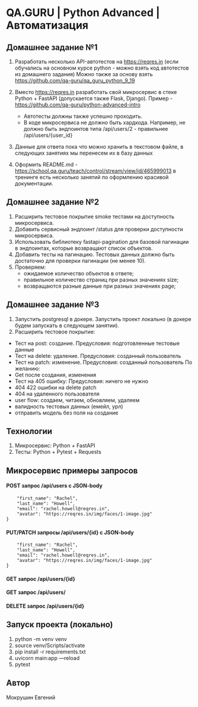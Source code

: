 # QA.GURU | Python Advanced | Автоматизация
## Домашнее задание №1

1. Разработать несколько API-автотестов на https://reqres.in (если обучались на основном курсе python - можно взять код автотестов из домашнего задания) Можно также за основу взять https://github.com/qa-guru/qa_guru_python_9_19

2. Вместо https://reqres.in разработать свой микросервис в стеке Python + FastAPI (допускается также Flask, Django).
Пример - https://github.com/qa-guru/python-advanced-intro
    - Автотесты должны также успешно проходить.
    - В коде микросервиса не должно быть хардкода. Например, не должно быть эндпоинтов типа /api/users/2 -  правильнее /api/users/{user_id}
3. Данные для ответа пока что можно хранить в текстовом файле, в следующих занятиях мы перенесем их в базу данных
4. Оформить README.md - https://school.qa.guru/teach/control/stream/view/id/465999013 в тренинге есть несколько занятий по оформлению красивой документации.

## Домашнее задание №2
1. Расширить тестовое покрытие smoke тестами на доступность микросервиса.
2. Добавить сервисный эндпоинт /status для проверки доступности микросервиса.
3. Использовать библиотеку fastapi-pagination для базовой пагинации в эндпоинтах, которые возвращают список объектов.
4. Добавить тесты на пагинацию. Тестовых данных должно быть достаточно для проверки пагинации (не менее 10).
5. Проверяем:
   - ожидаемое количество объектов в ответе;
   - правильное количество страниц при разных значениях size;
   - возвращаются разные данные при разных значениях page;

## Домашнее задание №3
1. Запустить postgresql в докере.
   Запустить проект локально (в докере будем запускать в следующем занятии).
2. Расширить тестовое покрытие:
- Тест на post: создание. Предусловия: подготовленные тестовые данные
- Тест на delete: удаление. Предусловия: созданный пользователь
- Тест на patch: изменение. Предусловия: созданный пользователь
По желанию:
- Get после создания, изменения
- Тест на 405 ошибку: Предусловия: ничего не нужно
- 404 422 ошибки на delete patch
- 404 на удаленного пользователя
- user flow: создаем, читаем, обновляем, удаляем
- валидность тестовых данных (емейл, урл)
- отправить модель без поля на создание

## Технологии
1. Микросервис: Python + FastAPI
2. Тесты: Python + Pytest + Requests

## Микросервис примеры запросов
#### POST запрос /api/users с JSON-body
```{
    "first_name": "Rachel",
    "last_name": "Howell",
    "email": "rachel.howell@reqres.in",
    "avatar": "https://reqres.in/img/faces/1-image.jpg"
}
```
#### PUT/PATCH запросы /api/users/{id} с JSON-body
```{
    "first_name": "Rachel",
    "last_name": "Howell",
    "email": "rachel.howell@reqres.in",
    "avatar": "https://reqres.in/img/faces/1-image.jpg"
}
```
#### GET запрос /api/users/{id}
#### GET запрос /api/users/
#### DELETE запрос /api/users/{id}

## Запуск проекта (локально)
1. python -m venv venv
2. source venv/Scripts/activate
3. pip install -r requirements.txt
4. uvicorn main:app —reload
5. pytest

## Автор 
Мокрушин Евгений


